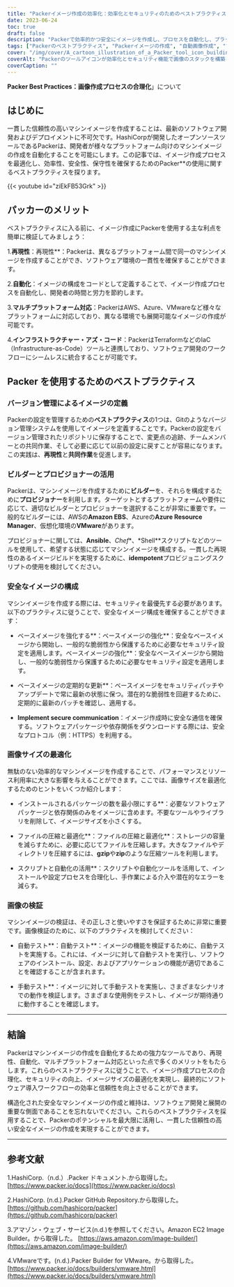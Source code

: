 ```yaml
---
title: "Packerイメージ作成の効率化：効率化とセキュリティのためのベストプラクティス"
date: 2023-06-24
toc: true
draft: false
description: "Packerで効率的かつ安全にイメージを作成し、プロセスを自動化し、プラットフォーム間の一貫性を確保するためのベストプラクティスを紹介します。"
tags: ["Packerのベストプラクティス", "Packerイメージの作成", "自動画像作成", "マシンイメージの最適化", "さいげんせい", "パッカービルダー", "パッカー・プロビジョナー", "セキュアイメージコンフィギュレーション", "イメージサイズ最適化", "イメージ確認", "Packerのドキュメント", "Packer GitHubリポジトリ", "AWS EC2イメージビルダー", "Azure Image Builder（アジュール・イメージ・ビルダー", "VMware Packerビルダー", "パッカー特典", "インフラストラクチャーアズコードインテグレーション", "Packerのバージョン管理", "リーンマシンイメージ", "画像圧縮技術", "自動画像検査", "マニュアルイメージテスト", "イメージバリデーションのベストプラクティス", "ソフトウェアデプロイメントワークフロー", "一貫したソフトウェア環境", "パッカーSEOのコツ", "パッカーイメージの自動化", "画像作成効率", "セキュアイメージ作成", "最適化されたマシンイメージ"]
cover: "/img/cover/A_cartoon_illustration_of_a_Packer_tool_icon_building_a_stack.png"
coverAlt: "Packerのツールアイコンが効率化とセキュリティ機能で画像のスタックを構築している漫画イラストです。"
coverCaption: ""
---
```


**Packer Best Practices：画像作成プロセスの合理化**」について

## はじめに

一貫した信頼性の高いマシンイメージを作成することは、最新のソフトウェア開発およびデプロイメントに不可欠です。HashiCorpが開発したオープンソースツールであるPackerは、開発者が様々なプラットフォーム向けのマシンイメージの作成を自動化することを可能にします。この記事では、イメージ作成プロセスを最適化し、効率性、安全性、保守性を確保するためのPacker**の使用に関するベストプラクティスを探ります。

{{< youtube id="ziEkFB53Grk" >}}

## パッカーのメリット

ベストプラクティスに入る前に、イメージ作成にPackerを使用する主な利点を簡単に検証してみましょう：

1.**再現性**：再現性**：Packerは、異なるプラットフォーム間で同一のマシンイメージを作成することができ、ソフトウェア環境の一貫性を確保することができます。

2.**自動化**：イメージの構成をコードとして定義することで、イメージ作成プロセスを自動化し、開発者の時間と労力を節約します。

3.**マルチプラットフォーム対応**：PackerはAWS、Azure、VMwareなど様々なプラットフォームに対応しており、異なる環境でも展開可能なイメージの作成が可能です。

4.**インフラストラクチャー・アズ・コード**：PackerはTerraformなどのIaC（Infrastructure-as-Code）ツールと連携しており、ソフトウェア開発のワークフローにシームレスに統合することが可能です。

## Packer を使用するためのベストプラクティス

### バージョン管理によるイメージの定義

Packerの設定を管理するための**ベストプラクティス**の1つは、Gitのようなバージョン管理システムを使用してイメージを定義することです。Packerの設定をバージョン管理されたリポジトリに保存することで、変更点の追跡、チームメンバーとの共同作業、そして必要に応じて以前の設定に戻すことが容易になります。この実践は、**再現性**と**共同作業**を促進します。

### ビルダーとプロビジョナーの活用

Packerは、マシンイメージを作成するために**ビルダー**を、それらを構成するために**プロビジョナー**を利用します。ターゲットとするプラットフォームや要件に応じて、適切なビルダーとプロビジョナーを選択することが非常に重要です。一般的なビルダーには、AWSの**Amazon EBS**、Azureの**Azure Resource Manager**、仮想化環境の**VMware**があります。

プロビジョナーに関しては、**Ansible**、*Chef**、*Shell**スクリプトなどのツールを使用して、希望する状態に応じてマシンイメージを構成する。一貫した再現性のあるイメージビルドを実現するために、**idempotent**プロビジョニングスクリプトの使用を検討してください。

### 安全なイメージの構成

マシンイメージを作成する際には、セキュリティを最優先する必要があります。以下のプラクティスに従うことで、安全なイメージ構成を確保することができます：

- ベースイメージを強化する**：ベースイメージの強化**：安全なベースイメージから開始し、一般的な脆弱性から保護するために必要なセキュリティ設定を適用します。ベースイメージの強化**：安全なベースイメージから開始し、一般的な脆弱性から保護するために必要なセキュリティ設定を適用します。

- ベースイメージの定期的な更新**：ベースイメージをセキュリティパッチやアップデートで常に最新の状態に保つ。潜在的な脆弱性を回避するために、定期的に最新のパッチを確認し、適用する。

- **Implement secure communication**：イメージ作成時に安全な通信を確保する。ソフトウェアパッケージや依存関係をダウンロードする際には、安全なプロトコル（例：HTTPS）を利用する。

### 画像サイズの最適化

無駄のない効率的なマシンイメージを作成することで、パフォーマンスとリソース利用率に大きな影響を与えることができます。ここでは、画像サイズを最適化するためのヒントをいくつか紹介します：

- インストールされるパッケージの数を最小限にする**：必要なソフトウェアパッケージと依存関係のみをイメージに含めます。不要なツールやライブラリを削除して、イメージサイズを小さくする。

- ファイルの圧縮と最適化**：ファイルの圧縮と最適化**：ストレージの容量を減らすために、必要に応じてファイルを圧縮します。大きなファイルやディレクトリを圧縮するには、**gzip**や**zip**のような圧縮ツールを利用します。

- スクリプトと自動化の活用**：スクリプトや自動化ツールを活用して、インストールや設定プロセスを合理化し、手作業による介入や潜在的なエラーを減らす。

### 画像の検証

マシンイメージの検証は、その正しさと使いやすさを保証するために非常に重要です。画像検証のために、以下のプラクティスを検討してください：

- 自動テスト**：自動テスト**：イメージの機能を検証するために、自動テストを実施する。これには、イメージに対して自動テストを実行し、ソフトウェアのインストール、設定、およびアプリケーションの機能が適切であることを確認することが含まれます。

- 手動テスト**：イメージに対して手動テストを実施し、さまざまなシナリオでの動作を検証します。さまざまな使用例をテストし、イメージが期待通りに動作することを確認します。

______

## 結論

Packerはマシンイメージの作成を自動化するための強力なツールであり、再現性、自動化、マルチプラットフォーム対応といった点で多くのメリットをもたらします。これらのベストプラクティスに従うことで、イメージ作成プロセスの合理化、セキュリティの向上、イメージサイズの最適化を実現し、最終的にソフトウェア導入ワークフローの効率と信頼性を向上させることができます。

構造化された安全なマシンイメージの作成と維持は、ソフトウェア開発と展開の重要な側面であることを忘れないでください。これらのベストプラクティスを採用することで、Packerのポテンシャルを最大限に活用し、一貫した信頼性の高い安全なイメージの作成を実現することができます。

______

## 参考文献

1.HashiCorp.（n.d.）.Packer ドキュメント.から取得した。 [https://www.packer.io/docs](https://www.packer.io/docs)

2.HashiCorp. (n.d.).Packer GitHub Repository.から取得した。 [https://github.com/hashicorp/packer](https://github.com/hashicorp/packer)

3.アマゾン・ウェブ・サービス(n.d.)を参照してください。Amazon EC2 Image Builder。から取得した。 [https://aws.amazon.com/image-builder/](https://aws.amazon.com/image-builder/)

4.VMwareです。(n.d.).Packer Builder for VMware。から取得した。 [https://www.packer.io/docs/builders/vmware.html](https://www.packer.io/docs/builders/vmware.html)
